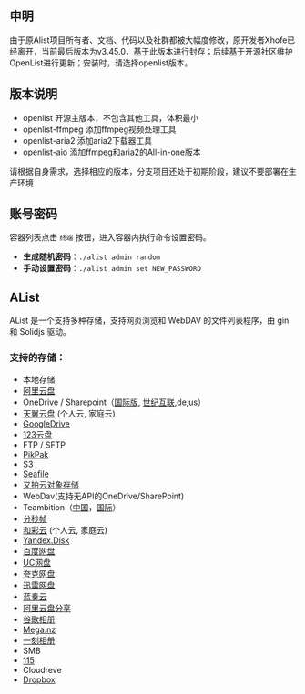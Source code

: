 
## 申明
由于原Alist项目所有者、文档、代码以及社群都被大幅度修改，原开发者Xhofe已经离开，当前最后版本为v3.45.0，基于此版本进行封存；后续基于开源社区维护OpenList进行更新；安装时，请选择openlist版本。

## 版本说明

- openlist 开源主版本，不包含其他工具，体积最小
- openlist-ffmpeg 添加ffmpeg视频处理工具
- openlist-aria2  添加aria2下载器工具
- openlist-aio    添加ffmpeg和aria2的All-in-one版本

请根据自身需求，选择相应的版本，分支项目还处于初期阶段，建议不要部署在生产环境


## 账号密码

容器列表点击 `终端` 按钮，进入容器内执行命令设置密码。

- **生成随机密码**：`./alist admin random`
- **手动设置密码**：`./alist admin set NEW_PASSWORD`

## AList

AList 是一个支持多种存储，支持网页浏览和 WebDAV 的文件列表程序，由 gin 和 Solidjs 驱动。

### 支持的存储：

- 本地存储
- [阿里云盘](https://www.aliyundrive.com/)
- OneDrive / Sharepoint（[国际版](https://www.office.com/), [世纪互联](https://portal.partner.microsoftonline.cn),de,us）
- [天翼云盘](https://cloud.189.cn) (个人云, 家庭云)
- [GoogleDrive](https://drive.google.com/)
- [123云盘](https://www.123pan.com/)
- FTP / SFTP
- [PikPak](https://www.mypikpak.com/)
- [S3](https://aws.amazon.com/cn/s3/)
- [Seafile](https://seafile.com/)
- [又拍云对象存储](https://www.upyun.com/products/file-storage)
- WebDav(支持无API的OneDrive/SharePoint)
- Teambition（[中国](https://www.teambition.com/ )，[国际](https://us.teambition.com/ )）
- [分秒帧](https://www.mediatrack.cn/)
- [和彩云](https://yun.139.com/) (个人云, 家庭云)
- [Yandex.Disk](https://disk.yandex.com/)
- [百度网盘](http://pan.baidu.com/)
- [UC网盘](https://drive.uc.cn)
- [夸克网盘](https://pan.quark.cn)
- [迅雷网盘](https://pan.xunlei.com)
- [蓝奏云](https://www.lanzou.com/)
- [阿里云盘分享](https://www.aliyundrive.com/)
- [谷歌相册](https://photos.google.com/)
- [Mega.nz](https://mega.nz)
- [一刻相册](https://photo.baidu.com/)
- SMB
- [115](https://115.com/)
- Cloudreve
- [Dropbox](https://www.dropbox.com/)